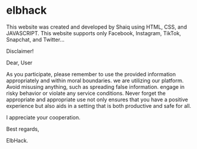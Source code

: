 # elbhack
This website was created and developed by Shaiq using HTML, CSS, and JAVASCRIPT.
This website supports only Facebook, Instagram, TikTok, Snapchat, and Twitter...


Disclaimer!

Dear, User

As you participate, please remember to use the provided information appropriately and within moral boundaries.
we are utilizing our platform. Avoid misusing anything, such as spreading false information.
engage in risky behavior or violate any service conditions. Never forget the appropriate
and appropriate use not only ensures that you have a positive experience but also aids in a setting that is both productive and safe for all.



I appreciate your cooperation.



Best regards,


ElbHack.

